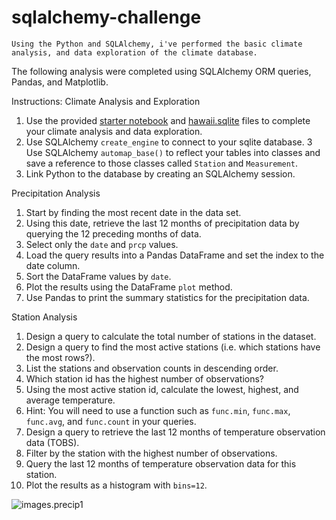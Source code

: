 # sqlalchemy-challenge



    Using the Python and SQLAlchemy, i've performed the basic climate analysis, and data exploration of the climate database.
 The following analysis were completed using SQLAlchemy ORM queries, Pandas, and Matplotlib.
 
 Instructions:
 Climate Analysis and Exploration
 1. Use the provided [starter notebook](climate_starter.ipynb) and [hawaii.sqlite](Resources/hawaii.sqlite) files to complete your climate analysis and data exploration.
 2. Use SQLAlchemy `create_engine` to connect to your sqlite database.
 3  Use SQLAlchemy `automap_base()` to reflect your tables into classes and save a reference to those classes called `Station` and `Measurement`.
 4. Link Python to the database by creating an SQLAlchemy session.

Precipitation Analysis
 1. Start by finding the most recent date in the data set.
 2. Using this date, retrieve the last 12 months of precipitation data by querying the 12 preceding months of data. 
 3. Select only the `date` and `prcp` values.
 4. Load the query results into a Pandas DataFrame and set the index to the date column.
 5. Sort the DataFrame values by `date`.
 6. Plot the results using the DataFrame `plot` method.
 7. Use Pandas to print the summary statistics for the precipitation data.

Station Analysis
 1. Design a query to calculate the total number of stations in the dataset.
 2. Design a query to find the most active stations (i.e. which stations have the most rows?).
 3. List the stations and observation counts in descending order.
 4. Which station id has the highest number of observations?
 5. Using the most active station id, calculate the lowest, highest, and average temperature.
 6. Hint: You will need to use a function such as `func.min`, `func.max`, `func.avg`, and `func.count` in your queries.
 7. Design a query to retrieve the last 12 months of temperature observation data (TOBS).
 8. Filter by the station with the highest number of observations.
 9. Query the last 12 months of temperature observation data for this station.
10. Plot the results as a histogram with `bins=12`.

  ![images.precip1](Images.precip1.png)


  
